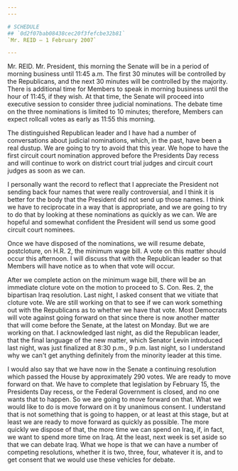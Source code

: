```yaml
---
---

# SCHEDULE
## `0d2f07bab08438cec20f3fefcbe32b81`
`Mr. REID — 1 February 2007`

---
```



Mr. REID. Mr. President, this morning the Senate will be in a period 
of morning business until 11:45 a.m. The first 30 minutes will be 
controlled by the Republicans, and the next 30 minutes will be 
controlled by the majority. There is additional time for Members to 
speak in morning business until the hour of 11:45, if they wish. At 
that time, the Senate will proceed into executive session to consider 
three judicial nominations. The debate time on the three nominations is 
limited to 10 minutes; therefore, Members can expect rollcall votes as 
early as 11:55 this morning.



The distinguished Republican leader and I have had a number of 
conversations about judicial nominations, which, in the past, have been 
a real dustup. We are going to try to avoid that this year. We hope to 
have the first circuit court nomination approved before the Presidents 
Day recess and will continue to work on district court trial judges and 
circuit court judges as soon as we can.

I personally want the record to reflect that I appreciate the 
President not sending back four names that were really controversial, 
and I think it is better for the body that the President did not send 
up those names. I think we have to reciprocate in a way that is 
appropriate, and we are going to try to do that by looking at these 
nominations as quickly as we can. We are hopeful and somewhat confident 
the President will send us some good circuit court nominees.

Once we have disposed of the nominations, we will resume debate, 
postcloture, on H.R. 2, the minimum wage bill. A vote on this matter 
should occur this afternoon. I will discuss that with the Republican 
leader so that Members will have notice as to when that vote will 
occur.


After we complete action on the minimum wage bill, there will be an 
immediate cloture vote on the motion to proceed to S. Con. Res. 2, the 
bipartisan Iraq resolution. Last night, I asked consent that we vitiate 
that cloture vote. We are still working on that to see if we can work 
something out with the Republicans as to whether we have that vote. 
Most Democrats will vote against going forward on that since there is 
now another matter that will come before the Senate, at the latest on 
Monday. But we are working on that. I acknowledged last night, as did 
the Republican leader, that the final language of the new matter, which 
Senator Levin introduced last night, was just finalized at 8:30 p.m., 9 
p.m. last night, so I understand why we can't get anything definitely 
from the minority leader at this time.

I would also say that we have now in the Senate a continuing 
resolution which passed the House by approximately 290 votes. We are 
ready to move forward on that. We have to complete that legislation by 
February 15, the Presidents Day recess, or the Federal Government is 
closed, and no one wants that to happen. So we are going to move 
forward on that. What we would like to do is move forward on it by 
unanimous consent. I understand that is not something that is going to 
happen, or at least at this stage, but at least we are ready to move 
forward as quickly as possible. The more quickly we dispose of that, 
the more time we can spend on Iraq, if, in fact, we want to spend more 
time on Iraq. At the least, next week is set aside so that we can 
debate Iraq. What we hope is that we can have a number of competing 
resolutions, whether it is two, three, four, whatever it is, and to get 
consent that we would use these vehicles for debate.

